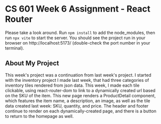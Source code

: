 # CS 601 Week 6 Assignment - React Router

Please take a look around. Run `npm install` to add the node_modules, then run `npx vite` to start the server. You should see the project run in your browser on http://localhost:5173/ (double-check the port number in your terminal).

## About My Project

This week's project was a continuation from last week's project. I started with the inventory project I made last week, that had three categories of inventory tiles rendered from json data. This week, I made each tile clickable, using react-router-dom to link to a dynamically created url based on the SKU of the item. This new page renders a ProductDetail component, which features the item name, a description, an image, as well as the tile data created last week: SKU, quantity, and price. The header and footer continue to render on each dynamically-created page, and there is a button to return to the homepage as well. 